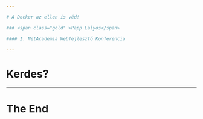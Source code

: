 ```yaml
---

# A Docker az ellen is véd!

### <span class="gold" >Papp Lalyos</span>

#### I. NetAcademia Webfejlesztő Konferencia

---
```


# Kerdes?

---

# The End
